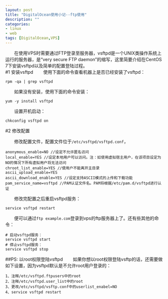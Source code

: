 ```yaml
---
layout: post
title: "DigitalOcean使用小记--ftp使用"
description: ""
categories: 
- linux
- web
tags: [DigitalOcean,VPS]
---
```



　　在使用VPS时需要通过FTP登录至服务器，vsftpd是一个UNIX类操作系统上运行的服务器，是“very secure FTP daemon”的缩写，这里简要介绍在CentOS 7下安装vsftpd以及简单的配置登陆过程。  
#1 安装vsftpd
　　使用下面的命令查看机器上是否已经安装了vsftpd：  

	rpm -qa | grep vsftpd
     
　　如果没有安装，使用下面的命令安装：  

	yum -y install vsftpd 	
	
　　设置开机启动： 
	 
	chkconfig vsftpd on


#2 修改配置

　　修改配置文件，配置文件位于`/etc/vsftpd/vsftpd.conf`，  

	anonymous_enable=NO //设定不允许匿名访问
	local_enable=YES //设定本地用户可以访问。注：如使用虚拟宿主用户，在该项目设定为NO的情况下所有虚拟用户将无法访问
	chroot_list_enable=YES //使用户不能离开主目录
	ascii_upload_enable=YES
	ascii_download_enable=YES //设定支持ASCII模式的上传和下载功能
	pam_service_name=vsftpd //PAM认证文件名。PAM将根据/etc/pam.d/vsftpd进行认证
　　修改完配置之后重启vsftpd服务：

	service vsftpd restart
　　便可以通过`ftp example.com`登录到vps的ftp服务器上了。还有些其他的命令：  
  
	# 启动vsftpd服务：
	service vsftpd start
	# 停止vsftpd服务：
	service vsftpd stop
	
##PS: 以root权限登陆vsftpd
　　如果你想以root权限登陆vsftp的话，还需要做如下设置，因为vsftpd默认是不允许root用户登录的：  

	1、注释/etc/vsftpd.ftpusers中的root
	2、注释/etc/vsftpd.user_list中的root
	3、更改/etc/vsftpd/vsftp.conf中的userlist_enabel=NO
	4、service vsftpd restart
　　




